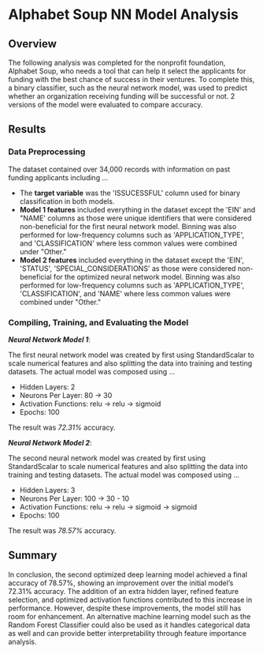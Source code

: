 # Alphabet Soup NN Model Analysis 

## Overview

The following analysis was completed for the nonprofit foundation, Alphabet Soup, who needs a tool that can help it select the applicants for funding with the best chance of success in their ventures. To complete this, a binary classifier, such as the neural network model, was used to predict whether an organization receiving funding will be successful or not. 2 versions of the model were evaluated to compare accuracy. 

## Results 

### Data Preprocessing 
The dataset contained  over 34,000 records with information on past funding applicants including ... 
 - The **target variable** was the 'ISSUCESSFUL' column used for binary classification in both models. 
 - **Model 1 features** included everything in the dataset except the 'EIN' and "NAME' columns as those were unique identifiers that were considered non-beneficial for the first neural network model. Binning was also performed for low-frequency columns such as 'APPLICATION_TYPE', and 'CLASSIFICATION' where less common values were combined under "Other." 
 - **Model 2 features** included everything in the dataset except the 'EIN', 'STATUS', 'SPECIAL_CONSIDERATIONS' as those were considered non-beneficial for the optimized neural network model. Binning was also performed for low-frequency columns such as 'APPLICATION_TYPE', 'CLASSIFICATION', and 'NAME' where less common values were combined under "Other." 
###  Compiling, Training, and Evaluating the Model 
 ***Neural Network Model 1***: 
 
 The first neural network model was created by first using StandardScalar to scale numerical features and also splitting the data into training and testing datasets. The actual model was composed using ... 
 
 - Hidden Layers: 2 
 - Neurons Per Layer: 80 -> 30 
 - Activation Functions: relu -> relu -> sigmoid
 - Epochs: 100 
 
 The result was *72.31%* accuracy.  
 
***Neural Network Model 2***: 

The second neural network model was created by first using StandardScalar to scale numerical features and also splitting the data into training and testing datasets. The actual model was composed using ...  
 - Hidden Layers: 3
 - Neurons Per Layer: 100 -> 30 - 10
 - Activation Functions: relu -> relu -> sigmoid -> sigmoid 
 - Epochs: 100 

The result was *78.57%* accuracy.

## Summary 

In conclusion, the second optimized deep learning model achieved a final accuracy of 78.57%, showing an improvement over the initial model’s 72.31% accuracy. The addition of an extra hidden layer, refined feature selection, and optimized activation functions contributed to this increase in performance. However, despite these improvements, the model still has room for enhancement. An alternative machine learning model such as the Random Forest Classifier could also be used as it handles categorical data as well and can provide better interpretability through feature importance analysis. 
